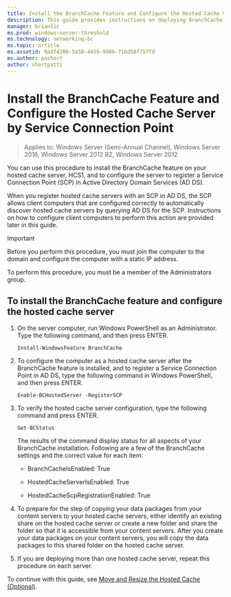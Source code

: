 ```yaml
---
title: Install the BranchCache Feature and Configure the Hosted Cache Server by Service Connection Point
description: This guide provides instructions on deploying BranchCache in hosted cache mode on computers running Windows Server 2016 and Windows 10
manager: brianlic
ms.prod: windows-server-threshold
ms.technology: networking-bc
ms.topic: article
ms.assetid: 9adf420b-5a58-4e59-9906-71bd58f757fd
ms.author: pashort
author: shortpatti
---
```


# Install the BranchCache Feature and Configure the Hosted Cache Server by Service Connection Point

>Applies to: Windows Server (Semi-Annual Channel), Windows Server 2016, Windows Server 2012 R2, Windows Server 2012

You can use this procedure to install the BranchCache feature on your hosted cache server, HCS1, and to configure the server to register a Service Connection Point \(SCP\) in Active Directory Domain Services \(AD DS\).

When you register hosted cache servers with an SCP in AD DS, the SCP allows client computers that are configured correctly to automatically discover hosted cache servers by querying AD DS for the SCP. Instructions on how to configure client computers to perform this action are provided later in this guide.

>[!IMPORTANT]
>Before you perform this procedure, you must join the computer to the domain and configure the computer with a static IP address.

To perform this procedure, you must be a member of the Administrators group.

## To install the BranchCache feature and configure the hosted cache server  

1. On the server computer, run Windows PowerShell as an Administrator. Type the following command, and then press ENTER.

    ``` 
    Install-WindowsFeature BranchCache
    ```

2.  To configure the computer as a hosted cache server after the BranchCache feature is installed, and to register a Service Connection Point in AD DS, type the following command in Windows PowerShell, and then press ENTER.

    ```  
    Enable-BCHostedServer -RegisterSCP
    ```  

3. To verify the hosted cache server configuration, type the following command and press ENTER.

    ```  
    Get-BCStatus  
    ```  
  
    The results of the command display status for all aspects of your BranchCache installation. Following are a few of the BranchCache settings and the correct value for each item:  
  
    -   BranchCacheIsEnabled: True

    -   HostedCacheServerIsEnabled: True

    -   HostedCacheScpRegistrationEnabled: True

4. To prepare for the step of copying your data packages from your content servers to your hosted cache servers, either identify an existing share on the hosted cache server or create a new folder and share the folder so that it is accessible from your content servers. After you create your data packages on your content servers, you will copy the data packages to this shared folder on the hosted cache server.
  
5. If you are deploying more than one hosted cache server, repeat this procedure on each server.

To continue with this guide, see [Move and Resize the Hosted Cache &#40;Optional&#41;](6-Bc-Move-Resize-Cache.md).
